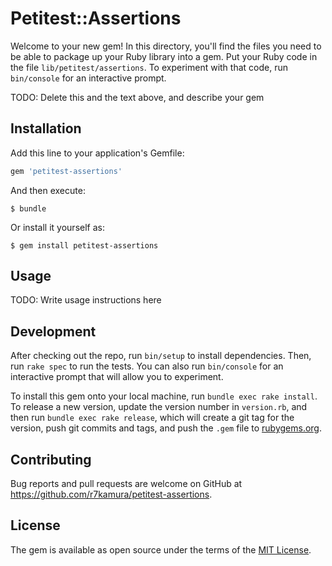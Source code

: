 # Petitest::Assertions

Welcome to your new gem! In this directory, you'll find the files you need to be able to package up your Ruby library into a gem. Put your Ruby code in the file `lib/petitest/assertions`. To experiment with that code, run `bin/console` for an interactive prompt.

TODO: Delete this and the text above, and describe your gem

## Installation

Add this line to your application's Gemfile:

```ruby
gem 'petitest-assertions'
```

And then execute:

    $ bundle

Or install it yourself as:

    $ gem install petitest-assertions

## Usage

TODO: Write usage instructions here

## Development

After checking out the repo, run `bin/setup` to install dependencies. Then, run `rake spec` to run the tests. You can also run `bin/console` for an interactive prompt that will allow you to experiment.

To install this gem onto your local machine, run `bundle exec rake install`. To release a new version, update the version number in `version.rb`, and then run `bundle exec rake release`, which will create a git tag for the version, push git commits and tags, and push the `.gem` file to [rubygems.org](https://rubygems.org).

## Contributing

Bug reports and pull requests are welcome on GitHub at https://github.com/r7kamura/petitest-assertions.


## License

The gem is available as open source under the terms of the [MIT License](http://opensource.org/licenses/MIT).

